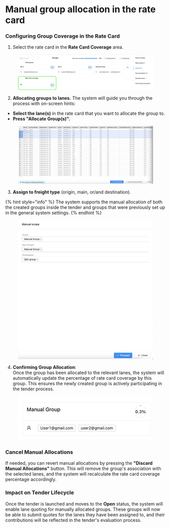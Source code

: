 # Manual group allocation in the rate card

### **Configuring Group Coverage in the Rate Card**

1. Select the rate card in the **Rate Card Coverage** area.

<figure><img src="../../../../.gitbook/assets/Screenshot 2024-09-17 at 10.36.17.png" alt=""><figcaption></figcaption></figure>

2. **Allocating groups to lanes.** The system will guide you through the process with on-screen hints:

* **Select the lane(s)** in the rate card that you want to allocate the group to.
* **Press "Allocate Group(s)".**

<figure><img src="../../../../.gitbook/assets/Screenshot 2024-09-17 at 11.03.42.png" alt=""><figcaption></figcaption></figure>

3. **Assign to freight type** (origin, main, or/and destination).

{% hint style="info" %}
The system supports the manual allocation of both the created groups inside the tender and groups that were previously set up in the general system settings.
{% endhint %}

<figure><img src="../../../../.gitbook/assets/Screenshot 2024-09-17 at 11.07.44.png" alt=""><figcaption></figcaption></figure>

4. **Confirming Group Allocation**:\
   Once the group has been allocated to the relevant lanes, the system will automatically update the percentage of rate card coverage by this group. This ensures the newly created group is actively participating in the tender process.

<figure><img src="../../../../.gitbook/assets/Screenshot 2024-09-17 at 10.44.59.png" alt=""><figcaption></figcaption></figure>

### **Cancel Manual Allocations**

If needed, you can revert manual allocations by pressing the **"Discard Manual Allocations"** button. This will remove the group's association with the selected lanes, and the system will recalculate the rate card coverage percentage accordingly.

### **Impact on Tender Lifecycle**

Once the tender is launched and moves to the **Open** status, the system will enable lane quoting for manually allocated groups. These groups will now be able to submit quotes for the lanes they have been assigned to, and their contributions will be reflected in the tender's evaluation process.
